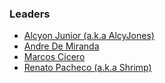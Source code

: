 ### Leaders

* [Alcyon Junior (a.k.a AlcyJones)](mailto:alcyon.junior@owasp.org)
* [Andre De Miranda](mailto:andre.demiranda@owasp.org)
* [Marcos Cicero](mailto:marcos.cicero@owasp.org)
* [Renato Pacheco (a.k.a Shrimp)](mailto:renato.pacheco@owasp.org)
